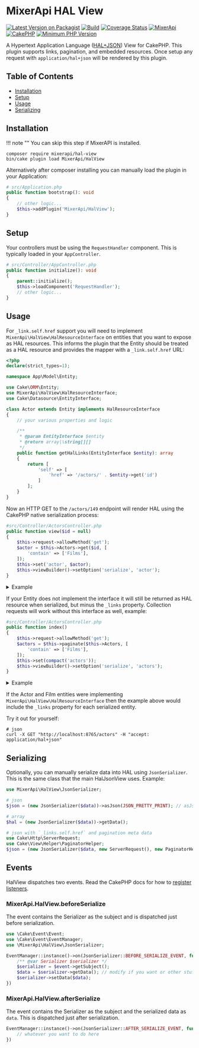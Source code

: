 # MixerApi HAL View
[![Latest Version on Packagist](https://img.shields.io/packagist/v/mixerapi/hal-view.svg?style=flat-square)](https://packagist.org/packages/mixerapi/hal-view)
[![Build](https://github.com/mixerapi/mixerapi-dev/workflows/Build/badge.svg?branch=master)](https://github.com/mixerapi/mixerapi-dev/actions?query=workflow%3ABuild)
[![Coverage Status](https://coveralls.io/repos/github/mixerapi/mixerapi-dev/badge.svg?branch=master)](https://coveralls.io/github/mixerapi/mixerapi-dev?branch=master)
[![MixerApi](https://mixerapi.com/assets/img/mixer-api-red.svg)](http://mixerapi.com)
[![CakePHP](https://img.shields.io/badge/cakephp-^4.2-red?logo=cakephp)](https://book.cakephp.org/4/en/index.html)
[![Minimum PHP Version](https://img.shields.io/badge/php-^8.0-8892BF.svg?logo=php)](https://php.net/)

A Hypertext Application Language ([HAL+JSON](http://stateless.co/hal_specification.html)) View for CakePHP. This plugin
supports links, pagination, and embedded resources. Once setup any request with `application/hal+json` will be
rendered by this plugin.

## Table of Contents

- [Installation](#installation)
- [Setup](#setup)
- [Usage](#usage)
- [Serializing](#serializing)

## Installation

!!! note ""
    You can skip this step if MixerAPI is installed.

```console
composer require mixerapi/hal-view
bin/cake plugin load MixerApi/HalView
```

Alternatively after composer installing you can manually load the plugin in your Application:

```php
# src/Application.php
public function bootstrap(): void
{
    // other logic...
    $this->addPlugin('MixerApi/HalView');
}
```

## Setup

Your controllers must be using the `RequestHandler` component. This is typically loaded in your `AppController`.

```php
# src/Controller/AppController.php
public function initialize(): void
{
    parent::initialize();
    $this->loadComponent('RequestHandler');
    // other logic...
}
```

## Usage

For `_link.self.href` support you will need to implement `MixerApi\HalView\HalResourceInterface` on entities that you
want to expose as HAL resources. This informs the plugin that the Entity should be treated as a HAL resource and
provides the mapper with a `_link.self.href` URL:

```php
<?php
declare(strict_types=1);

namespace App\Model\Entity;

use Cake\ORM\Entity;
use MixerApi\HalView\HalResourceInterface;
use Cake\Datasource\EntityInterface;

class Actor extends Entity implements HalResourceInterface
{
    // your various properties and logic

    /**
     * @param EntityInterface $entity
     * @return array|\string[][]
     */
    public function getHalLinks(EntityInterface $entity): array
    {
        return [
            'self' => [
                'href' => '/actors/' . $entity->get('id')
            ]
        ];
    }
}
```

Now an HTTP GET to the `/actors/149` endpoint will render HAL using the CakePHP native serialization process:

```php
#src/Controller/ActorsController.php
public function view($id = null)
{
    $this->request->allowMethod('get');
    $actor = $this->Actors->get($id, [
        'contain' => ['Films'],
    ]);
    $this->set('actor', $actor);
    $this->viewBuilder()->setOption('serialize', 'actor');
}
```

<details><summary>Example</summary>
  <p>

```json
{
  "_links": {
    "self": {
      "href": "/actors/149"
    }
  },
  "id": 149,
  "first_name": "RUSSELL",
  "last_name": "TEMPLE",
  "modified": "2006-02-15T04:34:33+00:00",
  "_embedded": {
    "films": [
      {
        "id": 53,
        "title": "BANG KWAI",
        "description": "A Epic Drama of a Madman And a Cat who must Face a A Shark in An Abandoned Amusement Park",
        "release_year": "2006",
        "language_id": 1,
        "rental_duration": 5,
        "rental_rate": "2.99",
        "length": 87,
        "replacement_cost": "25.99",
        "rating": "NC-17",
        "special_features": "Commentaries,Deleted Scenes,Behind the Scenes",
        "modified": "2006-02-15T05:03:42+00:00"
        "_links": {
          "self": {
            "href": "/films/53"
          }
        }
      }
    ]
  }
}
```
</p>
</details>

If your Entity does not implement the interface it will still be returned as HAL resource when serialized, but minus
the `_links` property. Collection requests will work without this interface as well, example:

```php
#src/Controller/ActorsController.php
public function index()
{
    $this->request->allowMethod('get');
    $actors = $this->paginate($this->Actors, [
        'contain' => ['Films'],
    ]);
    $this->set(compact('actors'));
    $this->viewBuilder()->setOption('serialize', 'actors');
}
```

<details><summary>Example</summary>
  <p>

```json
{
  "_links": {
    "self": {
      "href": "/actors?page=3"
    },
    "next": {
      "href": "/actors?page=4"
    },
    "prev": {
      "href": "/actors?page=2"
    },
    "first": {
      "href": "/actors?page=1"
    },
    "last": {
      "href": "/actors?page=11"
    }
  },
  "count": 20,
  "total": 207,
  "_embedded": {
    "actors": [
      {
        "id": 1,
        "first_name": "PENELOPE",
        "last_name": "GUINESS",
        "modified": "2006-02-15T04:34:33+00:00"
        "_embedded": {
          "films": [
            {
              "id": 1,
              "title": "ACADEMY DINOSAUR",
              "description": "A Epic Drama of a Feminist And a Mad Scientist who must Battle a Teacher in The Canadian Rockies",
              "release_year": "2006",
              "language_id": 1,
              "rental_duration": 6,
              "rental_rate": "0.99",
              "length": 86,
              "replacement_cost": "20.99",
              "rating": "PG",
              "special_features": "Deleted Scenes,Behind the Scenes",
              "modified": "2006-02-15T05:03:42+00:00"
            }
          ]
        }
      }
    ]
  }
}
```
</p>
</details>

If the Actor and Film entities were implementing `MixerApi\HalView\HalResourceInterface` then the example above would
include the `_links` property for each serialized entity.

Try it out for yourself:

```console
# json
curl -X GET "http://localhost:8765/actors" -H "accept: application/hal+json"
```

## Serializing

Optionally, you can manually serialize data into HAL using `JsonSerializer`. This is the same class that the main HalJsonView uses. Example:

```php
use MixerApi\HalView\JsonSerializer;

# json
$json = (new JsonSerializer($data))->asJson(JSON_PRETTY_PRINT); // asJson argument is optional

# array
$hal = (new JsonSerializer($data))->getData();

# json with `_links.self.href` and pagination meta data
use Cake\Http\ServerRequest;
use Cake\View\Helper\PaginatorHelper;
$json = (new JsonSerializer($data, new ServerRequest(), new PaginatorHelper()))->asJson();
```

## Events

HalView dispatches two events. Read the CakePHP docs for how to
[register listeners](https://book.cakephp.org/5/en/core-libraries/events.html#registering-listeners).

### MixerApi.HalView.beforeSerialize

The event contains the Serializer as the subject and is dispatched just before serialization.

```php
use \Cake\Event\Event;
use \Cake\Event\EventManager;
use \MixerApi\HalView\JsonSerializer;

EventManager::instance()->on(JsonSerializer::BEFORE_SERIALIZE_EVENT, function (Event $event) {
    /** @var Serializer $serializer */
    $serializer = $event->getSubject();
    $data = $serializer->getData(); // modify if you want or other stuff
    $serializer->setData($data);
})
```

### MixerApi.HalView.afterSerialize

The event contains the Serializer as the subject and the serialized data as `data`. This is dispatched just after
serialization.

```php
EventManager::instance()->on(JsonSerializer::AFTER_SERIALIZE_EVENT, function (Event $event, string $data) {
    // whatever you want to do here
})
```
